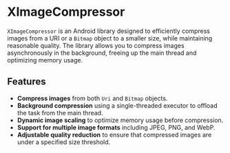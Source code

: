 # XImageCompressor

`XImageCompressor` is an Android library designed to efficiently compress images from a URI or a `Bitmap` object to a smaller size, while maintaining reasonable quality. The library allows you to compress images asynchronously in the background, freeing up the main thread and optimizing memory usage.

## Features

- **Compress images** from both `Uri` and `Bitmap` objects.
- **Background compression** using a single-threaded executor to offload the task from the main thread.
- **Dynamic image scaling** to optimize memory usage before compression.
- **Support for multiple image formats** including JPEG, PNG, and WebP.
- **Adjustable quality reduction** to ensure that compressed images are under a specified size threshold.
